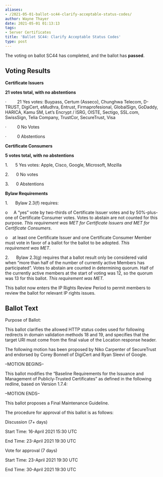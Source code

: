 ```yaml
---
aliases:
- /2021-05-01-ballot-sc44-clarify-acceptable-status-codes/
author: Wayne Thayer
date: 2021-05-01 01:13:13
tags:
- Server Certificates
title: 'Ballot SC44: Clarify Acceptable Status Codes'
type: post
---
```


The voting on ballot SC44 has completed, and the ballot has **passed**.

## Voting Results 

**Certificate Issuers**

**21 votes total, with no abstentions**

·         21 Yes votes: Buypass, Certum (Asseco), Chunghwa Telecom, D-TRUST, DigiCert, eMudhra, Entrust, Firmaprofesional, GlobalSign, GoDaddy, HARICA, Kamu SM, Let’s Encrypt / ISRG, OISTE, Sectigo, SSL.com, SwissSign, Telia Company, TrustCor, SecureTrust, Visa

·         0 No Votes

·         0 Abstentions

**Certificate Consumers**

**5 votes total, with no abstentions**

1.      5 Yes votes: Apple, Cisco, Google, Microsoft, Mozilla

2.      0 No votes

3.      0 Abstentions

**Bylaw Requirements**

1.      Bylaw 2.3(f) requires:

o     A “yes” vote by two-thirds of Certificate Issuer votes and by 50%-plus-one of Certificate Consumer votes. Votes to abstain are not counted for this purpose.
_This requirement was MET for Certificate Issuers and MET for Certificate Consumers_.

o    at least one Certificate Issuer and one Certificate Consumer Member must vote in favor of a ballot for the ballot to be adopted.
_This requirement was MET_.

2.      Bylaw 2.3(g) requires that a ballot result only be considered valid when “more than half of the number of currently active Members has participated”. Votes to abstain are counted in determining quorum. Half of the currently active members at the start of voting was 12, so the quorum was 13 for this ballot.
_This requirement was MET._

This ballot now enters the IP Rights Review Period to permit members to review the ballot for relevant IP rights issues.

## Ballot Text 

Purpose of Ballot:

This ballot clarifies the allowed HTTP status codes used for following redirects in domain validation methods 18 and 19, and specifies that the target URI must come from the final value of the Location response header.

The following motion has been proposed by Niko Carpenter of SecureTrust and endorsed by Corey Bonnell of DigiCert and Ryan Sleevi of Google.

–MOTION BEGINS–

This ballot modifies the “Baseline Requirements for the Issuance and Management of Publicly-Trusted Certificates” as defined in the following redline, based on Version 1.7.4:

–MOTION ENDS–

This ballot proposes a Final Maintenance Guideline.

The procedure for approval of this ballot is as follows:

Discussion (7+ days)

Start Time: 16-April 2021 15:30 UTC

End Time: 23-April 2021 19:30 UTC

Vote for approval (7 days)

Start Time: 23-April 2021 19:30 UTC

End Time: 30-April 2021 19:30 UTC